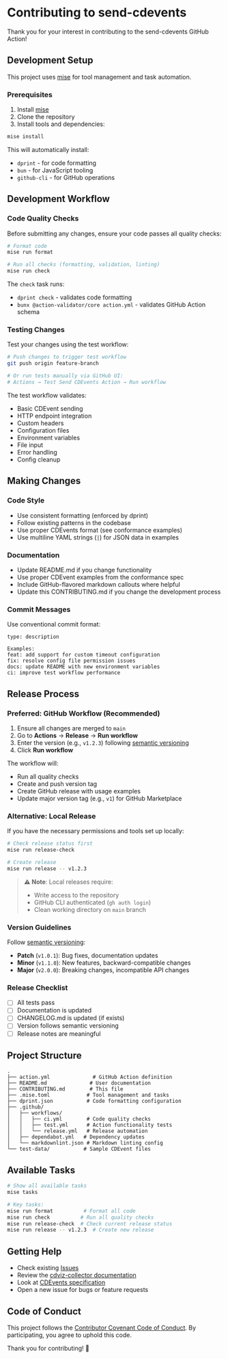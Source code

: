 # Contributing to send-cdevents

Thank you for your interest in contributing to the send-cdevents GitHub Action!

## Development Setup

This project uses [mise](https://mise.jdx.dev/) for tool management and task automation.

### Prerequisites

1. Install [mise](https://mise.jdx.dev/getting-started.html)
2. Clone the repository
3. Install tools and dependencies:

```bash
mise install
```

This will automatically install:
- `dprint` - for code formatting
- `bun` - for JavaScript tooling
- `github-cli` - for GitHub operations

## Development Workflow

### Code Quality Checks

Before submitting any changes, ensure your code passes all quality checks:

```bash
# Format code
mise run format

# Run all checks (formatting, validation, linting)
mise run check
```

The `check` task runs:
- `dprint check` - validates code formatting
- `bunx @action-validator/core action.yml` - validates GitHub Action schema

### Testing Changes

Test your changes using the test workflow:

```bash
# Push changes to trigger test workflow
git push origin feature-branch

# Or run tests manually via GitHub UI:
# Actions → Test Send CDEvents Action → Run workflow
```

The test workflow validates:
- Basic CDEvent sending
- HTTP endpoint integration
- Custom headers
- Configuration files
- Environment variables
- File input
- Error handling
- Config cleanup

## Making Changes

### Code Style

- Use consistent formatting (enforced by dprint)
- Follow existing patterns in the codebase
- Use proper CDEvents format (see conformance examples)
- Use multiline YAML strings (`|`) for JSON data in examples

### Documentation

- Update README.md if you change functionality
- Use proper CDEvent examples from the conformance spec
- Include GitHub-flavored markdown callouts where helpful
- Update this CONTRIBUTING.md if you change the development process

### Commit Messages

Use conventional commit format:
```
type: description

Examples:
feat: add support for custom timeout configuration
fix: resolve config file permission issues
docs: update README with new environment variables
ci: improve test workflow performance
```

## Release Process

### Preferred: GitHub Workflow (Recommended)

1. Ensure all changes are merged to `main`
2. Go to **Actions** → **Release** → **Run workflow**
3. Enter the version (e.g., `v1.2.3`) following [semantic versioning](https://semver.org/)
4. Click **Run workflow**

The workflow will:
- Run all quality checks
- Create and push version tag
- Create GitHub release with usage examples
- Update major version tag (e.g., `v1`) for GitHub Marketplace

### Alternative: Local Release

If you have the necessary permissions and tools set up locally:

```bash
# Check release status first
mise run release-check

# Create release
mise run release -- v1.2.3
```

> **⚠️ Note**: Local releases require:
> - Write access to the repository
> - GitHub CLI authenticated (`gh auth login`)
> - Clean working directory on `main` branch

### Version Guidelines

Follow [semantic versioning](https://semver.org/):

- **Patch** (`v1.0.1`): Bug fixes, documentation updates
- **Minor** (`v1.1.0`): New features, backward-compatible changes  
- **Major** (`v2.0.0`): Breaking changes, incompatible API changes

### Release Checklist

- [ ] All tests pass
- [ ] Documentation is updated
- [ ] CHANGELOG.md is updated (if exists)
- [ ] Version follows semantic versioning
- [ ] Release notes are meaningful

## Project Structure

```
.
├── action.yml              # GitHub Action definition
├── README.md              # User documentation
├── CONTRIBUTING.md        # This file
├── .mise.toml            # Tool management and tasks
├── dprint.json           # Code formatting configuration
├── .github/
│   ├── workflows/
│   │   ├── ci.yml        # Code quality checks
│   │   ├── test.yml      # Action functionality tests
│   │   └── release.yml   # Release automation
│   ├── dependabot.yml   # Dependency updates
│   └── markdownlint.json # Markdown linting config
└── test-data/           # Sample CDEvent files
```

## Available Tasks

```bash
# Show all available tasks
mise tasks

# Key tasks:
mise run format          # Format all code
mise run check          # Run all quality checks  
mise run release-check  # Check current release status
mise run release -- v1.2.3  # Create new release
```

## Getting Help

- Check existing [Issues](https://github.com/cdviz-dev/send-cdevents/issues)
- Review the [cdviz-collector documentation](https://github.com/cdviz-dev/cdviz-collector)
- Look at [CDEvents specification](https://cdevents.dev/)
- Open a new issue for bugs or feature requests

## Code of Conduct

This project follows the [Contributor Covenant Code of Conduct](https://www.contributor-covenant.org/version/2/1/code_of_conduct/). By participating, you agree to uphold this code.

Thank you for contributing! 🎉